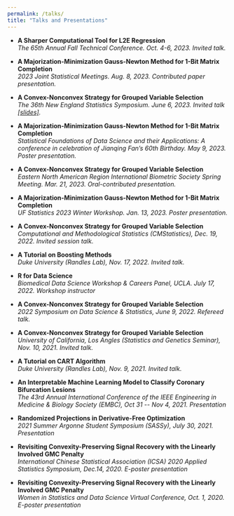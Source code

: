 ```yaml
---
permalink: /talks/
title: "Talks and Presentations"
---
```


- **A Sharper Computational Tool for L2E Regression**\
*The 65th Annual Fall Technical Conference. Oct. 4-6, 2023. Invited talk.*

- **A Majorization-Minimization Gauss-Newton Method for 1-Bit Matrix Completion**\
*2023 Joint Statistical Meetings. Aug. 8, 2023. Contributed paper presentation.*

- **A Convex-Nonconvex Strategy for Grouped Variable Selection**\
*The 36th New England Statistics Symposium. June 6, 2023. Invited talk [[slides]](/files/Group_GMC_NESS.pdf).*

- **A Majorization-Minimization Gauss-Newton Method for 1-Bit Matrix Completion**\
*Statistical Foundations of Data Science and their Applications: A conference in celebration
of Jianqing Fan’s 60th Birthday. May 9, 2023. Poster presentation.*

- **A Convex-Nonconvex Strategy for Grouped Variable Selection**\
*Eastern North American Region International Biometric Society Spring Meeting. Mar. 21, 2023. Oral-contributed presentation.*

- **A Majorization-Minimization Gauss-Newton Method for 1-Bit Matrix Completion**\
*UF Statistics 2023 Winter Workshop. Jan. 13, 2023. Poster presentation.*

- **A Convex-Nonconvex Strategy for Grouped Variable Selection**\
*Computational and Methodological Statistics (CMStatistics), Dec. 19, 2022. Invited session talk.*

 - **A Tutorial on Boosting Methods**\
  *Duke University (Randles Lab), Nov. 17, 2022. Invited talk.*
  
- **R for Data Science**\
*Biomedical Data Science Workshop & Careers Panel, UCLA. July 17, 2022. Workshop instructor*

- **A Convex-Nonconvex Strategy for Grouped Variable Selection**\
*2022 Symposium on Data Science & Statistics, June 9, 2022. Refereed talk.*

- **A Convex-Nonconvex Strategy for Grouped Variable Selection**\
*University of California, Los Angles (Statistics and Genetics Seminar), Nov. 10, 2021. Invited talk.*

 - **A Tutorial on CART Algorithm**\
  *Duke University (Randles Lab), Nov. 9, 2021. Invited talk.*
 
- **An Interpretable Machine Learning Model to Classify Coronary Bifurcation Lesions**\
*The 43rd Annual International Conference of the IEEE Engineering in Medicine & Biology Society (EMBC),  Oct 31 -- Nov 4, 2021. Presentation*

- **Randomized Projections in Derivative-Free Optimization** \
*2021 Summer Argonne Student Symposium (SASSy), July 30, 2021. Presentation*

- **Revisiting Convexity-Preserving  Signal Recovery  with  the Linearly Involved GMC Penalty**\
*International Chinese Statistical Association (ICSA) 2020 Applied Statistics Symposium, Dec.14, 2020. E-poster presentation*

- **Revisiting Convexity-Preserving  Signal  Recovery  with  the Linearly Involved GMC Penalty** \
*Women in Statistics and Data Science Virtual Conference, Oct. 1, 2020. E-poster presentation* 